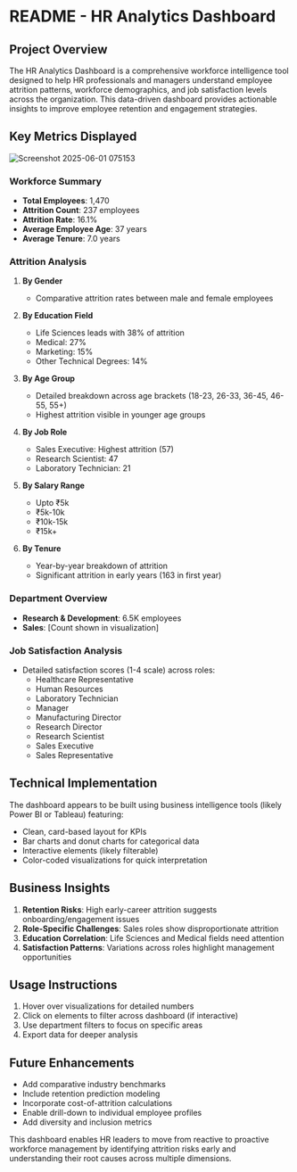 # README - HR Analytics Dashboard

## Project Overview
The HR Analytics Dashboard is a comprehensive workforce intelligence tool designed to help HR professionals and managers understand employee attrition patterns, workforce demographics, and job satisfaction levels across the organization. This data-driven dashboard provides actionable insights to improve employee retention and engagement strategies.

## Key Metrics Displayed

![Screenshot 2025-06-01 075153](https://github.com/user-attachments/assets/0cc7d3c8-275e-43a8-b4aa-8246522d319c)

### Workforce Summary
- **Total Employees**: 1,470
- **Attrition Count**: 237 employees
- **Attrition Rate**: 16.1%
- **Average Employee Age**: 37 years
- **Average Tenure**: 7.0 years

### Attrition Analysis
1. **By Gender**
   - Comparative attrition rates between male and female employees

2. **By Education Field**
   - Life Sciences leads with 38% of attrition
   - Medical: 27%
   - Marketing: 15%
   - Other Technical Degrees: 14%

3. **By Age Group**
   - Detailed breakdown across age brackets (18-23, 26-33, 36-45, 46-55, 55+)
   - Highest attrition visible in younger age groups

4. **By Job Role**
   - Sales Executive: Highest attrition (57)
   - Research Scientist: 47
   - Laboratory Technician: 21

5. **By Salary Range**
   - Upto ₹5k
   - ₹5k-10k
   - ₹10k-15k
   - ₹15k+

6. **By Tenure**
   - Year-by-year breakdown of attrition
   - Significant attrition in early years (163 in first year)

### Department Overview
- **Research & Development**: 6.5K employees
- **Sales**: [Count shown in visualization]

### Job Satisfaction Analysis
- Detailed satisfaction scores (1-4 scale) across roles:
  - Healthcare Representative
  - Human Resources
  - Laboratory Technician
  - Manager
  - Manufacturing Director
  - Research Director
  - Research Scientist
  - Sales Executive
  - Sales Representative

## Technical Implementation
The dashboard appears to be built using business intelligence tools (likely Power BI or Tableau) featuring:
- Clean, card-based layout for KPIs
- Bar charts and donut charts for categorical data
- Interactive elements (likely filterable)
- Color-coded visualizations for quick interpretation

## Business Insights
1. **Retention Risks**: High early-career attrition suggests onboarding/engagement issues
2. **Role-Specific Challenges**: Sales roles show disproportionate attrition
3. **Education Correlation**: Life Sciences and Medical fields need attention
4. **Satisfaction Patterns**: Variations across roles highlight management opportunities

## Usage Instructions
1. Hover over visualizations for detailed numbers
2. Click on elements to filter across dashboard (if interactive)
3. Use department filters to focus on specific areas
4. Export data for deeper analysis

## Future Enhancements
- Add comparative industry benchmarks
- Include retention prediction modeling
- Incorporate cost-of-attrition calculations
- Enable drill-down to individual employee profiles
- Add diversity and inclusion metrics

This dashboard enables HR leaders to move from reactive to proactive workforce management by identifying attrition risks early and understanding their root causes across multiple dimensions.
